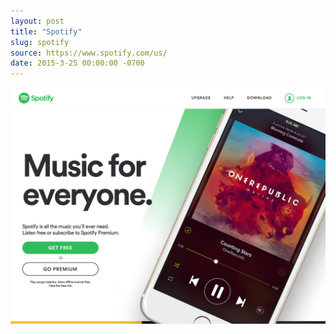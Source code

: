 ```yaml
---
layout: post
title: "Spotify"
slug: spotify
source: https://www.spotify.com/us/
date: 2015-3-25 00:00:00 -0700
---
```


<img src="/screenshots/spotify.jpg">

